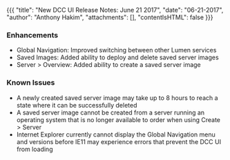 {{{
"title": "New DCC UI Release Notes: June 21 2017",
"date": "06-21-2017",
"author": "Anthony Hakim",
"attachments": [],
"contentIsHTML": false
}}}

### Enhancements

* Global Navigation: Improved switching between other Lumen services
* Saved Images: Added ability to deploy and delete saved server images
* Server > Overview: Added ability to create a saved server image

### Known Issues

* A newly created saved server image may take up to 8 hours to reach a state where it can be successfully deleted
* A saved server image cannot be created from a server running an operating system that is no longer available to order when using Create > Server
* Internet Explorer currently cannot display the Global Navigation menu and versions before IE11 may experience errors that prevent the DCC UI from loading
